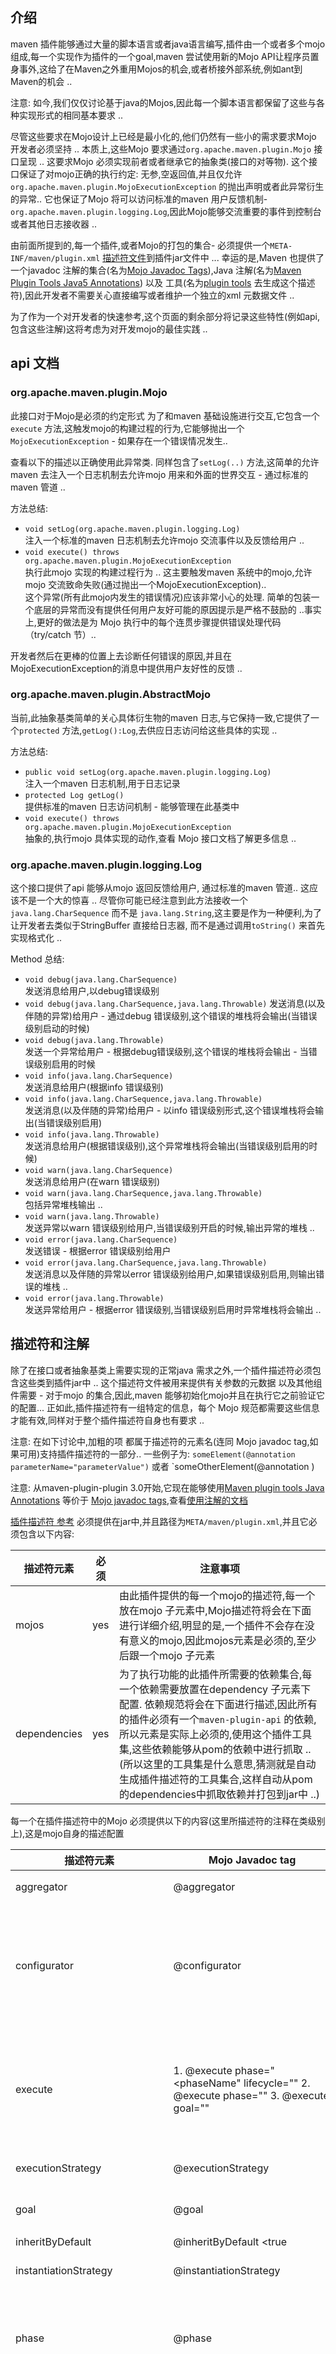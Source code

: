 ## 介绍
maven 插件能够通过大量的脚本语言或者java语言编写,插件由一个或者多个mojo组成,每一个实现作为插件的一个goal,maven 尝试使用新的Mojo API让程序员置身事外,这给了在Maven之外重用Mojos的机会,或者桥接外部系统,例如ant到Maven的机会 ..

注意: 如今,我们仅仅讨论基于java的Mojos,因此每一个脚本语言都保留了这些与各种实现形式的相同基本要求 ..

尽管这些要求在Mojo设计上已经是最小化的,他们仍然有一些小的需求要求Mojo 开发者必须坚持 .. 本质上,这些Mojo 要求通过`org.apache.maven.plugin.Mojo` 接口呈现 .. 这要求Mojo 必须实现前者或者继承它的抽象类(接口的对等物).
这个接口保证了对mojo正确的执行约定: 无参,空返回值,并且仅允许`org.apache.maven.plugin.MojoExecutionException` 的抛出声明或者此异常衍生的异常.. 它也保证了Mojo 将可以访问标准的maven 用户反馈机制-`org.apache.maven.plugin.logging.Log`,因此Mojo能够交流重要的事件到控制台或者其他日志接收器 ..

由前面所提到的,每一个插件,或者Mojo的打包的集合- 必须提供一个`META-INF/maven/plugin.xml` [描述符文件](./maven-plugin-api.md)到插件jar文件中 ... 幸运的是,Maven 也提供了一个javadoc 注解的集合(名为[Mojo Javadoc Tags](https://maven.apache.org/plugin-tools/maven-plugin-tools-java/index.html)),Java 注解(名为[Maven Plugin Tools Java5 Annotations](https://maven.apache.org/plugin-tools/maven-plugin-tools-annotations/index.html)) 以及 工具(名为[plugin tools](https://maven.apache.org/plugin-tools/) 去生成这个描述符),因此开发者不需要关心直接编写或者维护一个独立的xml 元数据文件 .. 

为了作为一个对开发者的快速参考,这个页面的剩余部分将记录这些特性(例如api,包含这些注解)这将考虑为对开发mojo的最佳实践 ..

## api 文档
### org.apache.maven.plugin.Mojo
此接口对于Mojo是必须的约定形式 为了和maven 基础设施进行交互,它包含一个`execute` 方法,这触发mojo的构建过程的行为,它能够抛出一个`MojoExecutionException`  - 如果存在一个错误情况发生..

查看以下的描述以正确使用此异常类. 同样包含了`setLog(..)` 方法,这简单的允许maven 去注入一个日志机制去允许mojo 用来和外面的世界交互 - 通过标准的maven 管道 ..

方法总结:
- `void setLog(org.apache.maven.plugin.logging.Log)` \
注入一个标准的maven 日志机制去允许mojo 交流事件以及反馈给用户 ..
- `void execute() throws org.apache.maven.plugin.MojoExecutionException` \
执行此mojo 实现的构建过程行为 .. 这主要触发maven 系统中的mojo,允许mojo 交流致命失败(通过抛出一个MojoExecutionException).. \
这个异常(所有此mojo内发生的错误情况)应该非常小心的处理. 简单的包装一个底层的异常而没有提供任何用户友好可能的原因提示是严格不鼓励的 ..事实上,更好的做法是为 Mojo 执行中的每个连贯步骤提供错误处理代码（try/catch 节）..

开发者然后在更棒的位置上去诊断任何错误的原因,并且在MojoExecutionException的消息中提供用户友好性的反馈 ..
### org.apache.maven.plugin.AbstractMojo
当前,此抽象基类简单的关心具体衍生物的maven 日志,与它保持一致,它提供了一个`protected` 方法,`getLog():Log`,去供应日志访问给这些具体的实现 ..

方法总结:
- `public void setLog(org.apache.maven.plugin.logging.Log)` \
注入一个maven 日志机制,用于日志记录
- `protected Log getLog()` \
提供标准的maven 日志访问机制 - 能够管理在此基类中
- `void execute() throws org.apache.maven.plugin.MojoExecutionException` \
抽象的,执行mojo 具体实现的动作,查看 Mojo 接口文档了解更多信息 ..

### org.apache.maven.plugin.logging.Log
这个接口提供了api 能够从mojo 返回反馈给用户, 通过标准的maven 管道.. 这应该不是一个大的惊喜 .. 尽管你可能已经注意到此方法接收一个`java.lang.CharSequence` 而不是 `java.lang.String`,这主要是作为一种便利,为了让开发者去类似于StringBuffer 直接给日志器, 而不是通过调用`toString()` 来首先实现格式化 ..

Method 总结:
- `void debug(java.lang.CharSequence)` \
发送消息给用户,以debug错误级别
- `void debug(java.lang.CharSequence,java.lang.Throwable)`
发送消息(以及伴随的异常)给用户 - 通过debug 错误级别,这个错误的堆栈将会输出(当错误级别启动的时候)
- `void debug(java.lang.Throwable)` \
发送一个异常给用户 - 根据debug错误级别,这个错误的堆栈将会输出 - 当错误级别启用的时候
- `void info(java.lang.CharSequence)` \
发送消息给用户(根据info 错误级别)
- `void info(java.lang.CharSequence,java.lang.Throwable)` \
发送消息(以及伴随的异常)给用户 - 以info 错误级别形式,这个错误堆栈将会输出(当错误级别启用)
- `void info(java.lang.Throwable)` \
发送消息给用户(根据错误级别),这个异常堆栈将会输出(当错误级别启用的时候)
- `void warn(java.lang.CharSequence)` \
发送消息给用户(在warn 错误级别)
- `void warn(java.lang.CharSequence,java.lang.Throwable)` \
包括异常堆栈输出 ..
- `void warn(java.lang.Throwable)` \
发送异常以warn 错误级别给用户,当错误级别开启的时候,输出异常的堆栈 ..
- `void error(java.lang.CharSequence)` \
发送错误 - 根据error 错误级别给用户
- `void error(java.lang.CharSequence,java.lang.Throwable)` \
发送消息以及伴随的异常以error 错误级别给用户,如果错误级别启用,则输出错误的堆栈 ..
- `void error(java.lang.Throwable)` \
发送异常给用户 - 根据error 错误级别,当错误级别启用时异常堆栈将会输出 ..

## 描述符和注解
除了在接口或者抽象基类上需要实现的正常java 需求之外,一个插件描述符必须包含这些类到插件jar中 .. 这个描述符文件被用来提供有关参数的元数据 以及其他组件需要 - 对于mojo 的集合,因此,maven 能够初始化mojo并且在执行它之前验证它的配置... 正如此,插件描述符有一组特定的信息，每个 Mojo 规范都需要这些信息才能有效,同样对于整个插件描述符自身也有要求 ..

注意: 在如下讨论中,加粗的项 都属于描述符的元素名(连同 Mojo javadoc tag,如果可用)支持插件描述符的一部分.. 一些例子为: `someElement(@annotation parameterName="parameterValue")` 或者 `someOtherElement(@annotation <rawAnnotationValue>)

注意: 从maven-plugin-plugin 3.0开始,它现在能够使用[Maven plugin tools Java Annotations](https://maven.apache.org/plugin-tools/maven-plugin-tools-annotations/index.html) 等价于 [Mojo javadoc tags](https://maven.apache.org/plugin-tools/maven-plugin-tools-java/index.html),查看[使用注解的文档](https://maven.apache.org/plugin-tools/maven-plugin-plugin/examples/using-annotations.html)

[插件描述符 参考](https://maven.apache.org/ref/current/maven-plugin-api/plugin.html) 必须提供在jar中,并且路径为`META/maven/plugin.xml`,并且它必须包含以下内容:

|描述符元素| 必须| 注意事项|
|---|---|---|
|mojos| yes | 由此插件提供的每一个mojo的描述符,每一个放在mojo 子元素中,Mojo描述符将会在下面进行详细介绍,明显的是,一个插件不会存在没有意义的mojo,因此mojos元素是必须的,至少后跟一个mojo 子元素 |
|dependencies| yes | 为了执行功能的此插件所需要的依赖集合,每一个依赖需要放置在dependency 子元素下配置. 依赖规范将会在下面进行描述,因此所有的插件必须有一个`maven-plugin-api` 的依赖,所以元素是实际上必须的,使用这个插件工具集,这些依赖能够从pom的依赖中进行抓取 ..(所以这里的工具集是什么意思,猜测就是自动生成插件描述符的工具集合,这样自动从pom 的dependencies中抓取依赖并打包到jar中 ..)

每一个在插件描述符中的Mojo 必须提供以下的内容(这里所描述符的注释在类级别上),这是mojo自身的描述配置

| 描述符元素 | Mojo Javadoc tag | Required? | Notes |
|---|---|---|---|
|aggregator | @aggregator | no | 标志此mojo 运行在多模块方式下,例如将项目集合视为模块进行构建 |
|configurator | @configurator <roleHint> | no | 此配置器类型被用来指定注入参数值到mojo时的策略,这个值通常通过Mojo的实现语言进行推断,但是能够指定去允许一个自定义的ComponentConfigurator 去使用,注意: 这仅仅使用在非常特殊的情况,使用高度受控的可能值词汇表(像这样的元素就是为什么使用描述符工具是个好主意)..|
|execute | 1. @execute phase="<phaseName" lifecycle="<lifecyleId>"  2. @execute phase="<phaseName>" 3. @execute goal="<goalName>" | no | 当goal 执行的时候,在给定的阶段结束时 - 它将首先执行一个并行的生命周期. 如果一个goal 提供而没有阶段,那么此goal 将会隔离执行. 直接将不会影响当前项目,但如果需要，可以使用 ${executedProject} 表达式,来获得支持。 一个额外的生命周期也能提供,了解[构建生命周期](https://maven.apache.org/guides/introduction/introduction-to-the-lifecycle.html)的文档 |
|executionStrategy | @executionStrategy <strategy> | no | 指定执行策略,注意: 从maven 3.0 不支持 |
| goal | @goal <goalName> | yes | mojo 的名称,用户可以从命令行直接进行引用去直接执行Mojo,或者在Pom去提供特定于Mojo的特定配置 |
| inheritByDefault | @inheritByDefault <true | false> | No. Default: true | 指定此Mojo 是继承的,注意从 maven 3.0 不支持 |
| instantiationStrategy | @instantiationStrategy <per-lookup> | No.Default per-lookup | 指定实例化策略|
| phase | @phase <phaseName> | No | 定义绑定一个mojo 执行的默认阶段 - 如果用户没有在pom中显式的指定一个阶段, 注意: 这个注解或者说注释将不会自动的执行一个mojo(当插件声明增加到一个项目中时). 它仅仅让用户可以从周围的<execution> 元素中省略. |
|requiresDependencyResolution | @requiresDependencyResolution <requiredClassPath> | No | 此标志要求在mojo执行之前确保指定的类路径的依赖能够被解析. 以下的矩阵说明这些值能够对requiredClassPath 支持的值 以及请求解析的依赖作用域 依赖范围: [`system`,`provided`,`compile`,`runtime`,`test` ], 当请求依赖解析的范围为 `compile`: system: x,provided: x,compile: x,runtime: -,test: -,同样`runtime`: - , - ,x ,x, - ,如果是`compile+runtime` 从maven3.0开始, x ,x ,x ,x -, `test` 则是 x,x,x,x,x .. 如果这个注释出现但是没有指定scope,那么scope 默认是runtime,如果注释没有出现,那么mojo 必须不得对与 Maven 项目关联的工件做出任何假设。 |
|requiresDependencyCollection | @requiresDependencyCollection <requiredClassPath> | No | 这个标志要求组成指定的类路径的必要信息, 根据名称猜测, 注释类似于@requiresDependencyResolution 并且支持相同的<requiredClassPath> 值,重要不同是此注释将不解析依赖的文件,例如与maven 项目关联的项目能够缺少一个文件,因此,此注释意味着对于mojo(那些仅仅想要分析传递性依赖才有用),尤其是在早期生命周期阶段 - 完全的依赖解析可能会失败 - 由于项目可能尚未构建完成). 一个mojo 也许能够同时使用这个注释以及 @requiresDependencyResolution. 任何依赖的解决状态目前是收集了但是无法请求去解析的都是未定义,从maven 3.0开始 ... |
| requiresDirectInvocation | @requiresDirectInvocation <true|false> | No.Default: false | 标志Mojo 将被直接执行,在maven 3.0 不支持 |
|requiresOnline | 	@requiresOnline <true|false> | No,Default: false | 此标志确定需要在在线模式下执行 |
| requiresProject | @requiresProject <true|false> | No.Default: false | 标识此Mojo 需要运行在一个项目中 |
| requiresReports | @requiresReports <true|false> | No.Default: false | 标识此Mojo 需要报告,在maven 3.0不支持 |
| threadSafe | 	@threadSafe <true|false> | No.Default: false | 标识此Mojo是一个线程安全的,例如此mojo安全的在并行构建期间 支持并发执行, 没有这个注释的mojo 将让maven输出一个警告,当你在并行构建场景下使用,简写形式是@threadSafe 它等价于 @threadSafe true,自从spring 3.0开始可能才有这个注释 |
| description | none(detected) | No | mojo 功能的描述,使用工具集,将自动提供类级别上的javadoc 描述 ,注意: 然而它并不是mojo 规范中必须的一部分,它可以提供去启用进一步工具支持(例如进行浏览,等等 并且为了清晰,明确性) |
| implementation | none(detected) | Yes | mojo 的全限定类名(或者非java mojo的情况下,脚本的路径) |
| language | none(detected) | No.Default: java | 此Mojo的实现语言(java,beanshell,等等) |
|deprecated | 	@deprecated <deprecated-text> | No | mojo 不建议的原因描述,类似于javadoc deprecated,这将触发一个警告(当一个用户尝试使用一个标记为 不建议的mojo ).. |
| since | @since <since-text> | No | 当此Mojo已经增加此api时指定版本,类似于javadoc since |

每一个mojo 规定了这些参数 - 为了如期工作, 这些参数是mojo 对外面世界的链接,并且能够合并pom / project的值,插件配置(来自pom 以及 默认的配置) 以及系统属性的值..

NOTE[1]: 对于Mojo 参数的讨论, 对于一个参数的单个注释可能包含了描述符规定中的多个元素, 这一部分重复的注释声明将被用来单独的详细描述注释的每一个参数 ..

NOTE[2]: 在大多数情况,简单通过@parameter 注释一个Mojo字段已经足够去允许使用POM configuration 元素来注入参数的值, 下面讨论了此注解的高级用法,包含了其他东西 .. 

对于Mojo的每一个参数能够在插件描述符中指定:(mojo的内部参数配置等等)
1. alias \
    等价于@parameter alias="myAlias" ,非必须,注意: 指定一个别名能够被用来从pom中配置此参数,主要用于优化用户友好性,如果mojo 字段名称是对于用户来说不直观的或者不利于在POM中进行配置 .. 
2. configuration \
@component role="..." roleHint="..." 非必须, 通过Plexus 组件的实例填充此字段. 这类似于声明一个对Plexus组件的需要. 默认要求是有一个角色 - 等价于字段的声明类型, 并且会使用role Hint "default", 能够自定义(通过提供一个role 或者 roleHint 参数进行自定义),例如 `@component role="org.apache.maven.artifact.ArtifactHandler" roleHint="ear"` ,注意: 这是等价于不建议的参数形式 `@parameter expression="${component.yourpackage.YourComponentClass#roleHint}"` 
3. configuration \
   maven-plugin-plugin 2.x:
   @parameter expression="${aSystemProperty}" default-value="${anExpression}" \
   maven-plugin-plugin 3.x:
   @parameter property="aSystemProperty" default-value="${anExpression}",非必须, 指定的这个表达式被用来计算需要注入到Mojo的参数的值(在运行时).. 由default-value提供的表达式通常被用来引用在pom中的其他元素,例如`${project.resources}` - 这引用的资源列表意味着伴随这些类到最终的jar文件中.. 当然,默认值不需要是一个表达式,而且可以是一个简单的常量(例如true / 1.5), 并且类型String的参数 能够通过自变量值和表达式进行混合: `${project.artifactId}-${project.version}-special` . \
 通过在maven-plugin-plugin 3.x中的property 提供的系统属性 或者 在maven-plugin-plugin 2.x的expression 让用户能够覆盖来自命令行的默认值(通过-DSystemProperty=value),这样能够覆盖系统属性 .. \
 注意: 如果没有default-value 或者property 或者expression 被指定,那么参数能够从pom中进行配置,并且在默认值中的'${','}' 必须要分割为实际能够被评估的表达式 ... 
4. editable \
  @readonly 非必须,指定了此参数不能直接被用户配置(例如通过pom 配置的情况). 这是有用的(当你想要强制用户使用常用pom 元素而不是插件配置), 在这种情况下,你可能想要使用工件的最终名称作为参数,因此,你可能想要用户去修改<build><finalName/></build>, 而不是在插件配置部分中直接指定一个finalName的值,它确信是有用的(例如,一个List类型的参数它期待Artifact 类型的List不能获得一个全是字符串的List),注意: 此注释的规范标志此参数是不可编辑的,因此这里没有true / false 值 ..
5. required \
 @required  非必须,指定此参数对于mojo 工作是非必须的,这个被用来验证mojo的配置(在注入mojo参数之前 以及从某种半状态指定的mojo之前),注意: 这个注释的规范标志此参数是必须的,所以没有true /false 值 ..
6. description none(detected) \
    mojo功能的描述,使用工具集,将提供类级别的javadoc 描述, 注意,这在mojo规范中不是必须的,它可以提供更进一步的工具支持(例如为了浏览,以及为了清晰性) ..
7. implementation none(detected) yes mojo 的完全限定类名(非java mojo的情况下,脚本路径)
8.language none(detected) none,默认java, 标识mojo的实现语言(例如 java ,beanshell等等)
8. deprecated @deprecated <deprecated-text> 非必须, 描述mojo 不建议的原因描述,类似于javadoc ..
9. since @since <since-text> 非必须, 当mojo 增加为此插件的api时,你可以指定版本,类似于javadoc since 

插件描述符的最终组件就是依赖, 这让插件的功能独立于它的pom(或者至少要声明需要去运行的最小需要的库),依赖项取自插件计算的依赖项的运行时范围(根据POM). 依赖的指定方式完全和在pom中相同,除了<scope> 元素(在插件描述符中的所有依赖都假设为runtime,因为这是插件的运行时方面) ..

不同的是构建这个插件和 插件运行所需要的依赖是独立的,在pom中配置一个插件所需的依赖,所考虑的范围是runtime,而编译插件所考虑的语义并不仅仅是runtime .

## 插件工具
现在,我们多次提到了插件工具 - 而没有告诉你它是什么或者如何使用他们 .. 除了手动编写或者维护上面提到的元数据之外,maven 携带了一些工具旨在处理这些工作, 事实上,这仅仅是一个插件开发者需要做的事情 - 在pom中声明它的项目作为一个插件即可 ..一旦完成,maven 将调用合适的描述符生成器,例如,为了生成一个可以在maven 构建中使用的工件.  额外的元数据能够通过javadoc 注解注入(或者jdk5 注解), 这能够让mojo 和用户之间进行丰富的交互.. 下面描述了pom的改变去必要的创建一个插件工件.
## 项目描述符(POM) 要求
从pom来说,maven 插件项目看起来十分类似其他项目,对于纯java 插件,差异甚至小于基于脚本的插件 ... 如下pom元素的详细描述 - 这是必要去构建一个maven 插件工件所需要的:
1. packaging \
必须, 简单声明`<packaging> maven-plugin </packaging> ` , 必须声明此项目为一个maven 插件项目
2. scriptSourceDirectory No, `<scriptSourceDirectory> src/main/scripts </scriptSourceDirectory>` ,在基于脚本的mojos情况下,这将在另外的文档中进行描述.. POM必须包括一个额外的元素来区分脚本源和（可选）Java支持类,这个元素是scriptSourceDirectory - 在build部分, 这个目录包含了资源列表,其中包含在任何编译到最终工件的代码..  它与构建部分中的资源分开指定，以表示其作为脚本可选源目录的特殊状态。

当上述的配置完毕之后,我们可以简单安装插件 ... 然后就可以使用此插件了 ..

## IDE 集成
如果你使用JetBrains Idea 去开发插件,你能够使用如下方式配置java doc 注释作为一个live templates;
1. 下载[此文件](https://maven.apache.org/developers/maven.xml) 并放置它到`$USER_HOME/.IntelliJIdea/config/templates` 
2. 重启IDEA(模板将在启动时进行加载)
3. 增加以下的列表到  Settings -> IDE -> Errors -> General -> Unknown javadoc tags -> Additional javadoc tags \
 例如:aggregator, execute, goal, phase, requiresDirectInvocation, requiresProject, requiresReports, requiresOnline, parameter, component, required, readonly

## 资源
这部分简单的给出了更多信息的链接
1. QDox 项目(解析javadoc 注释)([link](https://github.com/paul-hammant/qdox))
2. Plexus 项目(Plexus 容器)([link](https://codehaus-plexus.github.io/))
3. maven 插件 api[link](https://maven.apache.org/ref/current/maven-plugin-api/apidocs/index.html)
4. MojoDescriptor API[[link](https://maven.apache.org/ref/current/maven-plugin-api/apidocs/org/apache/maven/plugin/descriptor/MojoDescriptor.html)]




















